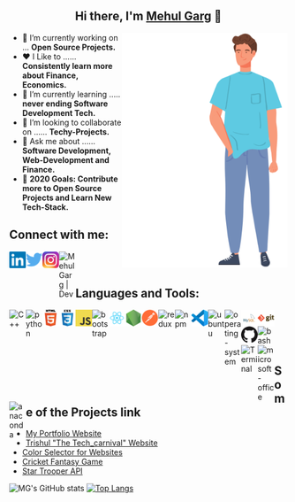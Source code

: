 <h2 align="center">Hi there, I'm <a href="https://www.mehulgarg.me/">Mehul Garg</a> 👋</h2>

<img align="right" alt="My Avtaar" width="300px" src="MyAvtaar.png"/>

- 🔭 I’m currently working on ... **Open Source Projects.**
- ❤️ I Like to ...... **Consistently learn more about Finance, Economics.**
- 🌱 I’m currently learning ..... **never ending Software Development Tech.**
- 👯 I’m looking to collaborate on ...... **Techy-Projects.**
- 💬 Ask me about ...... **Software Development, Web-Development and Finance.**
- 🥅 **2020 Goals: Contribute more to Open Source Projects and Learn New Tech-Stack.**



## Connect with me:


[<img align="left" alt="MehulGarg | LinkedIn" width="30px" src="LinkedinLogo.svg" />][linkedin]
[<img align="left" alt="MehulGarg | Twitter" width="30px" src="TwitterLogo.svg" />][twitter]
[<img align="left" alt="MehulGarg | Instagram" width="30px" src="InstagramLogo.svg" />][instagram]
[<img align="left" alt="MehulGarg | Dev" width="30px" src="https://d2fltix0v2e0sb.cloudfront.net/dev-badge.svg" />][Dev]
<br/>
<br/>

## Languages and Tools:

<img align="left" alt="C++" width="30px" src="https://img.icons8.com/color/48/000000/c-plus-plus-logo.png"/>
<img align="left" alt="python" width="30px" src="https://img.icons8.com/nolan/64/python.png"/>
<img align="left" alt="HTML5" width="30px" src="https://raw.githubusercontent.com/github/explore/80688e429a7d4ef2fca1e82350fe8e3517d3494d/topics/html/html.png" />
<img align="left" alt="CSS3" width="30px" src="https://raw.githubusercontent.com/github/explore/80688e429a7d4ef2fca1e82350fe8e3517d3494d/topics/css/css.png" />
<img align="left" alt="JavaScript" width="30px" src="https://raw.githubusercontent.com/github/explore/80688e429a7d4ef2fca1e82350fe8e3517d3494d/topics/javascript/javascript.png" />
<img  align="left" alt="bootstrap" width="30px" src="https://img.icons8.com/color/48/000000/bootstrap.png"/>
<img align="left" alt="React" width="30px" src="https://raw.githubusercontent.com/github/explore/80688e429a7d4ef2fca1e82350fe8e3517d3494d/topics/react/react.png" />
<img align="left" alt="Node.js" width="30px" src="https://raw.githubusercontent.com/github/explore/80688e429a7d4ef2fca1e82350fe8e3517d3494d/topics/nodejs/nodejs.png" />
<img align="left" alt="npm" width="30px" src="postman-icon.png"/>
<img align="left" alt="redux" width="30px" src="https://img.icons8.com/color/48/000000/redux.png"/>
<img align="left" alt="npm" width="30px" src="https://img.icons8.com/color/48/000000/npm.png"/>
<img align="left" alt="Visual Studio Code" width="30px" src="https://raw.githubusercontent.com/github/explore/80688e429a7d4ef2fca1e82350fe8e3517d3494d/topics/visual-studio-code/visual-studio-code.png" />
<img align="left" alt="ubuntu" width="30px" src="https://img.icons8.com/ios/50/000000/ubuntu.png"/>
<img align="left" alt="operating-system" width="30px" src="https://img.icons8.com/dusk/64/000000/operating-system.png"/>
<img align="left" alt="MySQL" width="30px" src="https://raw.githubusercontent.com/github/explore/80688e429a7d4ef2fca1e82350fe8e3517d3494d/topics/mysql/mysql.png" />
<img align="left" alt="Git" width="30px" src="https://raw.githubusercontent.com/github/explore/80688e429a7d4ef2fca1e82350fe8e3517d3494d/topics/git/git.png" />
<img align="left" alt="GitHub" width="30px" src="https://raw.githubusercontent.com/github/explore/78df643247d429f6cc873026c0622819ad797942/topics/github/github.png" />
<img align="left" alt="bash" width="30px" src="https://img.icons8.com/plasticine/100/000000/bash.png"/>
<img align="left" alt="Terminal" width="30px" src="https://img.icons8.com/material/48/000000/console.png"/>
<img align="left" alt="microsoft-office" width="30px" src="https://img.icons8.com/color/48/000000/microsoft-office-2019.png"/>
<img align="left" alt="anaconda" width="30px" src="https://img.icons8.com/dusk/64/000000/anaconda.png"/>

<br />
<br />
<br />
<br />

## Some of the Projects link
* [My Portfolio Website]
* [Trishul "The Tech_carnival" Website]
* [Color Selector for Websites]
* [Cricket Fantasy Game]
* [Star Trooper API]

[linkedin]: https://www.linkedin.com/in/mehul104/
[twitter]: https://twitter.com/MehulGarg22
[instagram]: https://www.instagram.com/mehulgarg104/
[Dev]: https://dev.to/mehul104/
[Trishul "The Tech_carnival" Website]: https://www.trishultechfest.live/
[Color Selector for Websites]: https://colorpiker.netlify.app/
[Cricket Fantasy Game]: https://github.com/MehulGarg22/Cricket_Fantasy_Game/
[Star Trooper API]: https://mehulgarg22.github.io/Star-Troopers/
[My Portfolio Website]: https://www.mehulgarg.me/

![MG's GitHub stats](https://github-readme-stats.vercel.app/api?username=MehulGarg22&theme=dark&show_icons=true)
[![Top Langs](https://github-readme-stats.vercel.app/api/top-langs/?username=MehulGarg22&layout=compact&theme=dark)](https://github.com/MehulGarg22/github-readme-stats)

